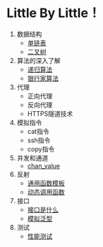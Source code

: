 # Little By Little！

1. 数据结构
	- [单链表](https://github.com/gongshen/GoCase/tree/master/data_structure/%E5%8D%95%E9%93%BE%E8%A1%A8)
	- [二叉树](https://github.com/gongshen/GoCase/tree/master/data_structure/%E4%BA%8C%E5%8F%89%E6%A0%91)
2. 算法的深入了解
	- [递归算法](https://github.com/gongshen/GoCase/tree/master/algorithm/%E9%80%92%E5%BD%92%E7%AE%97%E6%B3%95)
	- [银行家算法](https://github.com/gongshen/GoCase/tree/master/algorithm/%E9%93%B6%E8%A1%8C%E5%AE%B6%E7%AE%97%E6%B3%95)
3. 代理
	- 正向代理
	- 反向代理
	- HTTPS隧道技术
4. 模拟指令
	- cat指令
	- ssh指令
	- copy指令
5. 并发和通道
	- [chan_value](https://github.com/gongshen/GoCase/tree/master/goroutine_channel/chan_val)
6. 反射
	- [通用函数模板](https://github.com/gongshen/GoCase/tree/master/reflect/makefunc%E9%80%9A%E7%94%A8%E6%A8%A1%E6%9D%BF)
	- [动态调用函数](https://github.com/gongshen/GoCase/blob/master/reflect/%E5%8A%A8%E6%80%81%E8%B0%83%E7%94%A8%E6%96%B9%E6%B3%95/main.go)
7. 接口
	- [接口是什么](https://github.com/gongshen/GoCase/blob/master/interface/%E4%BB%80%E4%B9%88%E6%98%AF%E6%8E%A5%E5%8F%A3/interface.md)
	- [模拟泛型](https://github.com/gongshen/GoCase/blob/master/interface/%E6%A8%A1%E6%8B%9F%E6%B3%9B%E5%9E%8B/interface.md)
8. 测试
	- [性能测试](https://github.com/gongshen/GoCase/blob/master/testing/%E6%80%A7%E8%83%BD%E6%B5%8B%E8%AF%95.md)